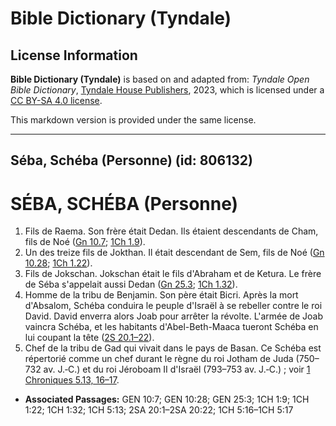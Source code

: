 # Bible Dictionary (Tyndale)

## License Information

**Bible Dictionary (Tyndale)** is based on and adapted from: _Tyndale Open Bible Dictionary_, [Tyndale House Publishers](https://tyndaleopenresources.com/), 2023, which is licensed under a [CC BY-SA 4.0 license](https://creativecommons.org/licenses/by-sa/4.0/legalcode.en).

This markdown version is provided under the same license.



--------------------------------

## Séba, Schéba (Personne) (id: 806132)

SÉBA, SCHÉBA (Personne)
=======================

1. Fils de Raema. Son frère était Dedan. Ils étaient descendants de Cham, fils de Noé ([Gn 10\.7](https://ref.ly/Gen10:7); [1Ch 1\.9](https://ref.ly/1Chr1:9)).
2. Un des treize fils de Jokthan. Il était descendant de Sem, fils de Noé ([Gn 10\.28](https://ref.ly/Gen10:28); [1Ch 1\.22](https://ref.ly/1Chr1:22)).
3. Fils de Jokschan. Jokschan était le fils d'Abraham et de Ketura. Le frère de Séba s'appelait aussi Dedan ([Gn 25\.3](https://ref.ly/Gen25:3); [1Ch 1\.32](https://ref.ly/1Chr1:32)).
4. Homme de la tribu de Benjamin. Son père était Bicri. Après la mort d'Absalom, Schéba conduira le peuple d'Israël à se rebeller contre le roi David. David enverra alors Joab pour arrêter la révolte. L'armée de Joab vaincra Schéba, et les habitants d'Abel\-Beth\-Maaca tueront Schéba en lui coupant la tête ([2S 20\.1–22](https://ref.ly/2Sam20:1-2Sam20:22)).
5. Chef de la tribu de Gad qui vivait dans le pays de Basan. Ce Schéba est répertorié comme un chef durant le règne du roi Jotham de Juda (750–732 av. J.‑C.) et du roi Jéroboam II d'Israël (793–753 av. J.‑C.) ; voir [1 Chroniques 5\.13, 16–17](https://ref.ly/1Chr5:13,1Chr5:16-1Chr5:17).

* **Associated Passages:** GEN 10:7; GEN 10:28; GEN 25:3; 1CH 1:9; 1CH 1:22; 1CH 1:32; 1CH 5:13; 2SA 20:1–2SA 20:22; 1CH 5:16–1CH 5:17


